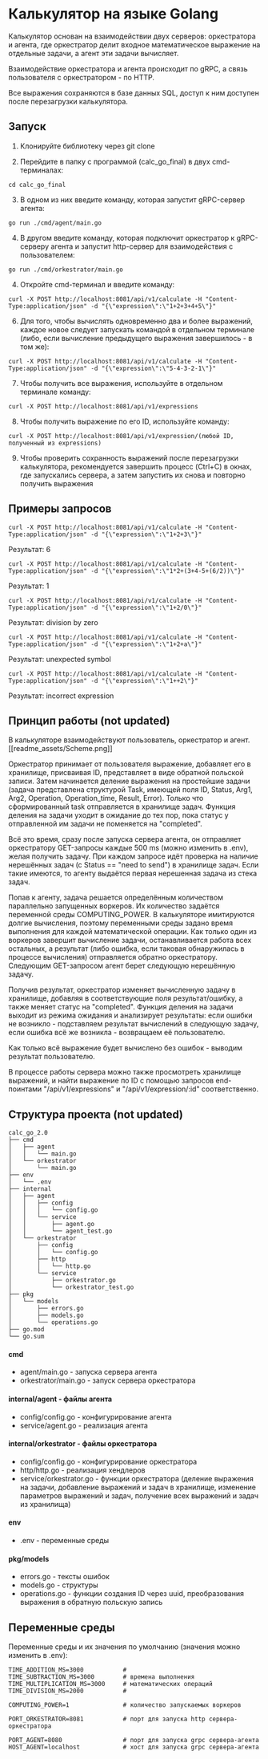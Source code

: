 # Калькулятор на языке Golang

Калькулятор основан на взаимодействии двух серверов: оркестратора и агента, где оркестратор делит входное математическое выражение на отдельные задачи, а агент эти задачи вычисляет.

Взаимодействие оркестратора и агента происходит по gRPC, а связь пользователя с оркестратором - по HTTP. 

Все выражения сохраняются в базе данных SQL, доступ к ним доступен после перезагрузки калькулятора.

## Запуск

1. Клонируйте библиотеку через git clone 

2. Перейдите в папку с программой (calc_go_final) в двух cmd-терминалах:
```
cd calc_go_final
```

3.  В одном из них введите команду, которая запустит gRPC-сервер агента:
```
go run ./cmd/agent/main.go
```

4. В другом введите команду, которая подключит оркестратор к gRPC-серверу агента и запустит http-сервер для взаимодействия с пользователем:
```
go run ./cmd/orkestrator/main.go
```

4. Откройте cmd-терминал и введите команду:
```
curl -X POST http://localhost:8081/api/v1/calculate -H "Content-Type:application/json" -d "{\"expression\":\"1+2+3+4+5\"}"
```

6. Для того, чтобы вычислять одновременно два и более выражений, каждое новое следует запускать командой в отдельном терминале (либо, если вычисление предыдущего выражения завершилось - в том же):
```
curl -X POST http://localhost:8081/api/v1/calculate -H "Content-Type:application/json" -d "{\"expression\":\"5-4-3-2-1\"}"
```

7. Чтобы получить все выражения, используйте в отдельном терминале команду:
```
curl -X POST http://localhost:8081/api/v1/expressions
```

8. Чтобы получить выражение по его ID, используйте команду:
```
curl -X POST http://localhost:8081/api/v1/expression/(любой ID, полученный из expressions)
```

9. Чтобы проверить сохранность выражений после перезагрузки калькулятора, рекомендуется завершить процесс (Ctrl+C) в окнах, где запускались сервера, а затем запустить их снова и повторно получить выражения

## Примеры запросов
```
curl -X POST http://localhost:8081/api/v1/calculate -H "Content-Type:application/json" -d "{\"expression\":\"1+2+3\"}"
```
Результат: 6

```
curl -X POST http://localhost:8081/api/v1/calculate -H "Content-Type:application/json" -d "{\"expression\":\"1*2+(3+4-5+(6/2))\"}"
```
Результат: 1

```
curl -X POST http://localhost:8081/api/v1/calculate -H "Content-Type:application/json" -d "{\"expression\":\"1+2/0\"}"
```
Результат: division by zero

```
curl -X POST http://localhost:8081/api/v1/calculate -H "Content-Type:application/json" -d "{\"expression\":\"1+2+a\"}"
```
Результат: unexpected symbol

```
curl -X POST http://localhost:8081/api/v1/calculate -H "Content-Type:application/json" -d "{\"expression\":\"1++2\"}"
```
Результат: incorrect expression


## Принцип работы (not updated)

В калькуляторе взаимодействуют пользователь, оркестратор и агент.
[[readme_assets/Scheme.png]]

Оркестратор принимает от пользователя выражение, добавляет его в хранилище, присваивая ID, представляет в виде обратной польской записи. Затем начинается деление выражения на простейшие задачи (задача представлена структурой Task, имеющей поля ID, Status, Arg1, Arg2, Operation, Operation_time, Result, Error). Только что сформированный task отправляется в хранилище задач. Функция деления на задачи уходит в ожидание до тех пор, пока статус у отправленной им задачи не поменяется на "completed".

Всё это время, сразу после запуска сервера агента, он отправляет оркестратору GET-запросы каждые 500 ms (можно изменить в .env), желая получить задачу. При каждом запросе идёт проверка на наличие нерешённых задач (с Status == "need to send") в хранилище задач. Если такие имеются, то агенту выдаётся первая нерешенная задача из стека задач. 

Попав к агенту, задача решается определённым количеством параллельно запущенных воркеров. Их количество задаётся переменной среды COMPUTING_POWER. В калькуляторе имитируются долгие вычисления, поэтому переменными среды задано время выполнения для каждой математической операции. Как только один из воркеров завершит вычисление задачи, останавливается работа всех остальных, а результат (либо ошибка, если таковая обнаружилась в процессе вычисления) отправляется обратно оркестратору. Следующим GET-запросом агент берет следующую нерешённую задачу.

Получив результат, оркестратор изменяет вычисленную задачу в хранилище, добавляя в соответствующие поля результат/ошибку, а также меняет статус на "completed". Функция деления на задачи выходит из режима ожидания и анализирует результаты: если ошибки не возникло - подставляем результат вычислений в следующую задачу, если ошибка всё же возникла - возвращаем её пользователю.

Как только всё выражение будет вычислено без ошибок - выводим результат пользователю.

В процессе работы сервера можно также просмотреть хранилище выражений, и найти выражение по ID с помощью запросов end-поинтами "/api/v1/expressions" и "/api/v1/expression/:id" соответственно.


## Структура проекта (not updated)
```
calc_go_2.0
├── cmd
│   ├── agent
│   │   └── main.go
│   └── orkestrator
│       └── main.go
├── env 
│   └── .env
├── internal
│   ├── agent
│   │   ├── config
│   │   │   └── config.go
│   │   └── service
│   │       ├── agent.go
│   │       └── agent_test.go
│   └── orkestrator
│       ├── config
│       │   └── config.go
│       ├── http
│       │   └── http.go
│       └── service
│           ├── orkestrator.go
│           └── orkestrator_test.go
├── pkg
│   └── models
│       ├── errors.go
│       ├── models.go
│       └── operations.go
├── go.mod
└── go.sum
```

#### cmd
- agent/main.go - запуска сервера агента
- orkestrator/main.go - запуск сервера оркестратора

#### internal/agent - файлы агента
- config/config.go - конфигурирование агента
- service/agent.go - реализация агента

#### internal/orkestrator - файлы оркестратора
- config/config.go - конфигурирование оркестратора
- http/http.go - реализация хендлеров
- service/orkestrator.go - функции оркестратора (деление выражения на задачи, добавление выражений и задач в хранилище, изменение параметров выражений и задач, получение всех выражений и задач из хранилища)

#### env
- .env - переменные среды

#### pkg/models
- errors.go - тексты ошибок
- models.go - структуры
- operations.go - функции создания ID через uuid, преобразования выражения в обратную польскую запись

## Переменные среды

Переменные среды и их значения по умолчанию (значения можно изменить в .env):
```
TIME_ADDITION_MS=3000           #
TIME_SUBTRACTION_MS=3000        # времена выполнения
TIME_MULTIPLICATION_MS=3000     # математических операций
TIME_DIVISION_MS=2000           #

COMPUTING_POWER=1               # количество запускаемых воркеров

PORT_ORKESTRATOR=8081           # порт для запуска http сервера-оркестратора

PORT_AGENT=8080                 # порт для запуска grpc сервера-агента
HOST_AGENT=localhost            # хост для запуска grpc сервера-агента